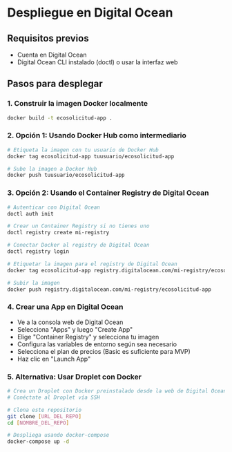 # Despliegue en Digital Ocean

## Requisitos previos
- Cuenta en Digital Ocean
- Digital Ocean CLI instalado (doctl) o usar la interfaz web

## Pasos para desplegar

### 1. Construir la imagen Docker localmente
```bash
docker build -t ecosolicitud-app .
```

### 2. Opción 1: Usando Docker Hub como intermediario
```bash
# Etiqueta la imagen con tu usuario de Docker Hub
docker tag ecosolicitud-app tuusuario/ecosolicitud-app

# Sube la imagen a Docker Hub
docker push tuusuario/ecosolicitud-app
```

### 3. Opción 2: Usando el Container Registry de Digital Ocean
```bash
# Autenticar con Digital Ocean
doctl auth init

# Crear un Container Registry si no tienes uno
doctl registry create mi-registry

# Conectar Docker al registry de Digital Ocean
doctl registry login

# Etiquetar la imagen para el registry de Digital Ocean
docker tag ecosolicitud-app registry.digitalocean.com/mi-registry/ecosolicitud-app

# Subir la imagen
docker push registry.digitalocean.com/mi-registry/ecosolicitud-app
```

### 4. Crear una App en Digital Ocean
- Ve a la consola web de Digital Ocean
- Selecciona "Apps" y luego "Create App"
- Elige "Container Registry" y selecciona tu imagen
- Configura las variables de entorno según sea necesario
- Selecciona el plan de precios (Basic es suficiente para MVP)
- Haz clic en "Launch App"

### 5. Alternativa: Usar Droplet con Docker
```bash
# Crea un Droplet con Docker preinstalado desde la web de Digital Ocean
# Conéctate al Droplet vía SSH

# Clona este repositorio
git clone [URL_DEL_REPO]
cd [NOMBRE_DEL_REPO]

# Despliega usando docker-compose
docker-compose up -d
```

